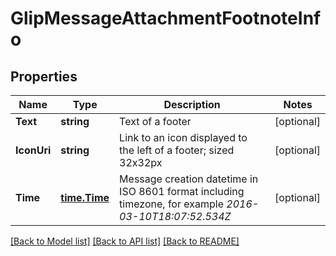 # GlipMessageAttachmentFootnoteInfo

## Properties

Name | Type | Description | Notes
------------ | ------------- | ------------- | -------------
**Text** | **string** | Text of a footer | [optional] 
**IconUri** | **string** | Link to an icon displayed to the left of a footer; sized 32x32px | [optional] 
**Time** | [**time.Time**](time.Time.md) | Message creation datetime in ISO 8601 format including timezone, for example *2016-03-10T18:07:52.534Z* | [optional] 

[[Back to Model list]](../README.md#documentation-for-models) [[Back to API list]](../README.md#documentation-for-api-endpoints) [[Back to README]](../README.md)


